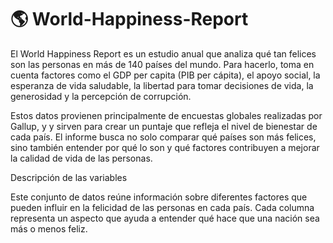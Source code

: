 # 🌎 World-Happiness-Report

El World Happiness Report es un estudio anual que analiza qué tan felices son las personas en más de 140 países del mundo. Para hacerlo, toma en cuenta factores como el GDP per capita (PIB per cápita), el apoyo social, la esperanza de vida saludable, la libertad para tomar decisiones de vida, la generosidad y la percepción de corrupción.

Estos datos provienen principalmente de encuestas globales realizadas por Gallup, y y sirven para crear un puntaje que refleja el nivel de bienestar de cada país. El informe busca no solo comparar qué países son más felices, sino también entender por qué lo son y qué factores contribuyen a mejorar la calidad de vida de las personas.

Descripción de las variables

Este conjunto de datos reúne información sobre diferentes factores que pueden influir en la felicidad de las personas en cada país. Cada columna representa un aspecto que ayuda a entender qué hace que una nación sea más o menos feliz.
